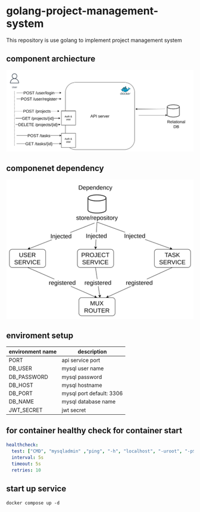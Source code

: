 # golang-project-management-system

This repository is use golang to implement project management system

## component archiecture

![plan-archiecture.png](plan-archiecture.png)

## componenet dependency

![dependency-diagram.png](dependency-diagram.png)

## enviroment setup

| environment name | description |
|------------------|-------------|
| PORT             | api service port |
| DB_USER          | mysql user name  |
| DB_PASSWORD      | mysql password   |
| DB_HOST          | mysql hostname   |
| DB_PORT          | mysql port  default: 3306 |
| DB_NAME          | mysql database name |
| JWT_SECRET       | jwt secret   |

## for container healthy check for container start

```yaml
healthcheck:
  test: ["CMD", "mysqladmin" ,"ping", "-h", "localhost", "-uroot", "-p${MYSQL_ROOT_PASSWORD}"]
  interval: 5s
  timeout: 5s
  retries: 10
```

## start up service

```shell
docker compose up -d
```